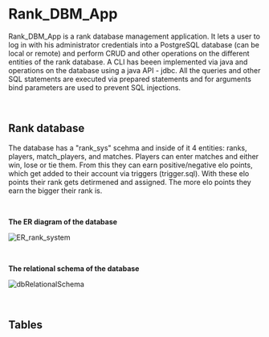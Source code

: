# Rank_DBM_App


Rank_DBM_App is a rank database management application. It lets a user to log in with his administrator credentials into a PostgreSQL database (can be local or remote) and perform CRUD and other operations on the different entities of the rank database. A CLI has beeen implemented via java and operations on the database using a java API - jdbc. All the queries and other SQL statements are executed via prepared statements and for arguments bind parameters are used to prevent SQL injections. 

<br>

Rank database
---

The database has a "rank_sys" scehma and inside of it 4 entities: ranks, players, match_players, and matches. Players can enter matches and either win, lose or tie them. From this they can earn positive/negative elo points, which get added to their account via triggers (trigger.sql). With these elo points their rank gets detirmened and assigned. The more elo points they earn the bigger their rank is.

<br>

**The ER diagram of the database**

![ER_rank_system](https://github.com/user-attachments/assets/547a154d-ba7a-4e23-8291-8764e264b1c2)

<br>

**The relational schema of the database**

![dbRelationalSchema](https://github.com/user-attachments/assets/c2c3e58b-b0a1-4231-9a02-327463d5bb80)

<br>

Tables
---


